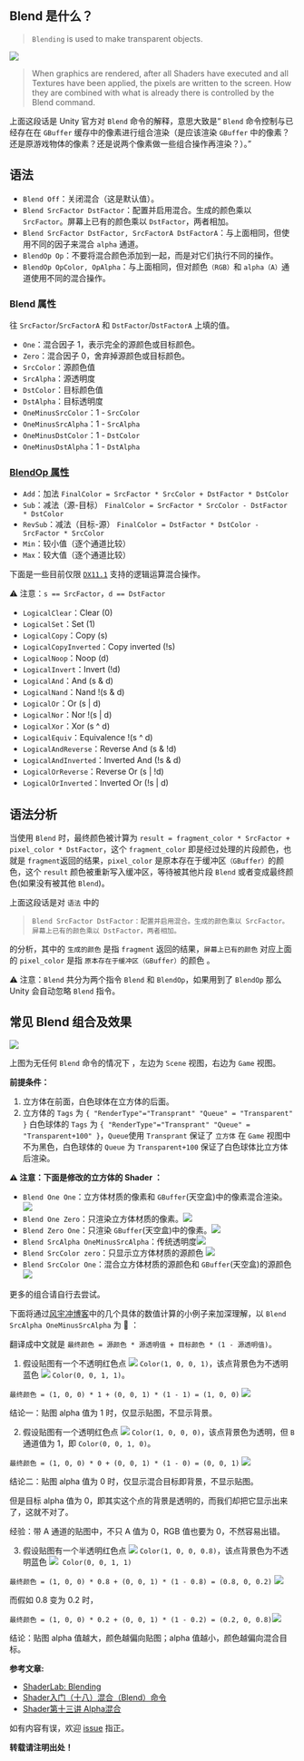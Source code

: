 ## Blend 是什么？

> `Blending` is used to make transparent objects.

<img src="./Pic/FD1887D1-5F60-45FC-A2F7-BEB9C0E7E299.png">

> When graphics are rendered, after all Shaders
 have executed and all Textures have been applied, the pixels
 are written to the screen. How they are combined with what is already there is controlled by the Blend command.

上面这段话是 Unity 官方对 `Blend` 命令的解释，意思大致是“ `Blend` 命令控制与已经存在在 `GBuffer` 缓存中的像素进行组合渲染（是应该渲染 `GBuffer` 中的像素？还是原游戏物体的像素？还是说两个像素做一些组合操作再渲染？）。”

## 语法

* `Blend Off`：关闭混合（这是默认值）。
* `Blend SrcFactor DstFactor`：配置并启用混合。生成的颜色乘以 `SrcFactor`。屏幕上已有的颜色乘以 `DstFactor`，两者相加。
* `Blend SrcFactor DstFactor, SrcFactorA DstFactorA`：与上面相同，但使用不同的因子来混合 `alpha` 通道。
* `BlendOp Op`：不要将混合颜色添加到一起，而是对它们执行不同的操作。
* `BlendOp OpColor, OpAlpha`：与上面相同，但对颜色`（RGB）`和 `alpha（A）`通道使用不同的混合操作。

### Blend 属性

往 `SrcFactor`/`SrcFactorA` 和 `DstFactor`/`DstFactorA` 上填的值。

* `One`：混合因子 1，表示完全的源颜色或目标颜色。
* `Zero`：混合因子 0，舍弃掉源颜色或目标颜色。
* `SrcColor`：源颜色值
* `SrcAlpha`：源透明度
* `DstColor`：目标颜色值
* `DstAlpha`：目标透明度
* `OneMinusSrcColor`：1 - `SrcColor`
* `OneMinusSrcAlpha`：1 - `SrcAlpha`
* `OneMinusDstColor`：1 - `DstColor`
* `OneMinusDstAlpha`：1 - `DstAlpha`

### [BlendOp 属性](https://docs.unity3d.com/ScriptReference/Rendering.BlendOp.html)

* `Add`：加法 
`FinalColor = SrcFactor * SrcColor + DstFactor * DstColor`
* `Sub`：减法（源-目标）
`FinalColor = SrcFactor * SrcColor - DstFactor * DstColor`
* `RevSub`：减法（目标-源）
`FinalColor = DstFactor * DstColor - SrcFactor * SrcColor`
* `Min`：较小值（逐个通道比较）
* `Max`：较大值（逐个通道比较）

下面是一些目前仅限 [`DX11.1`](https://baike.baidu.com/item/DirectX%2011) 支持的逻辑运算混合操作。

⚠️ 注意：`s == SrcFactor`，`d == DstFactor`

* `LogicalClear`：Clear (0)
* `LogicalSet`：Set (1)
* `LogicalCopy`：Copy (s)
* `LogicalCopyInverted`：Copy inverted (!s) 
* `LogicalNoop`：Noop (d)
* `LogicalInvert`：Invert (!d)
* `LogicalAnd`：And (s & d)
* `LogicalNand`：Nand !(s & d)
* `LogicalOr`：Or (s | d) 
* `LogicalNor`：Nor !(s | d) 
* `LogicalXor`：Xor (s ^ d) 
* `LogicalEquiv`：Equivalence !(s ^ d) 
* `LogicalAndReverse`：Reverse And (s & !d)
* `LogicalAndInverted`：Inverted And (!s & d) 
* `LogicalOrReverse`：Reverse Or (s | !d) 
* `LogicalOrInverted`：Inverted Or (!s | d)

## 语法分析

当使用 `Blend` 时，最终颜色被计算为 `result = fragment_color * SrcFactor + pixel_color * DstFactor`，这个 `fragment_color` 即是经过处理的片段颜色，也就是 `fragment`返回的结果，`pixel_color` 是原本存在于缓冲区`（GBuffer）`的颜色，这个 `result` 颜色被重新写入缓冲区，等待被其他片段 `Blend` 或者变成最终颜色(如果没有被其他 `Blend`)。

上面这段话是对 `语法` 中的

> `Blend SrcFactor DstFactor：配置并启用混合。生成的颜色乘以 SrcFactor。屏幕上已有的颜色乘以 DstFactor，两者相加。`

的分析，其中的 `生成的颜色` 是指 `fragment` 返回的结果，`屏幕上已有的颜色` 对应上面的 `pixel_color` 是指 `原本存在于缓冲区（GBuffer）`的颜色 。


⚠️ 注意：`Blend` 共分为两个指令 `Blend` 和 `BlendOp`，如果用到了 `BlendOp` 那么 Unity 会自动忽略 `Blend` 指令。

## 常见 Blend 组合及效果

<img src="./Pic/0DE4BA16-DDC6-4E09-AA6D-AC575323D8E4.png">

上图为无任何 `Blend` 命令的情况下 ，左边为 `Scene` 视图，右边为 `Game` 视图。

**前提条件：**

1. 立方体在前面，白色球体在立方体的后面。
2. 立方体的 `Tags` 为 `{ "RenderType"="Transprant" "Queue" = "Transparent" }`
白色球体的 `Tags` 为 `{ "RenderType"="Transprant" "Queue" = "Transparent+100" }`，`Queue`使用 `Transprant` 保证了 `立方体` 在 `Game` 视图中不为黑色，白色球体的 `Queue` 为 `Transparent+100` 保证了白色球体比立方体后渲染。

**⚠️ 注意：下面是修改的立方体的 Shader ：**

* `Blend One One`：立方体材质的像素和 `GBuffer`(天空盒)中的像素混合渲染。<img src="./Pic/2C9EFD01-0E74-4A68-A3C1-DDD2CAB0B019.png">
* `Blend One Zero`：只渲染立方体材质的像素。<img src="./Pic/8271BB78-D1A9-4511-9ED7-662E199DFDBA.png">
* `Blend Zero One`：只渲染 `GBuffer`(天空盒)中的像素。<img src="./Pic/629AE65D-4F06-40F9-B044-679FC22BB68A.png">
* `Blend SrcAlpha OneMinusSrcAlpha`：传统透明度<img src="./Pic/AF86A5F7-B324-45C5-A912-491FD5A62045.png">
* `Blend SrcColor zero`：只显示立方体材质的源颜色 <img src="./Pic/A96C901D-A4DA-4306-91E0-254485A68C6F.png">
* `Blend SrcColor One`：混合立方体材质的源颜色和 `GBuffer`(天空盒)的源颜色<img src="./Pic/3C599202-CA10-4292-98F3-F0BD859E793D.png">

更多的组合请自行去尝试。

下面将通过[风宇冲博客](http://blog.sina.com.cn/s/blog_471132920101d8z5.html)中的几个具体的数值计算的小例子来加深理解，以 `Blend SrcAlpha OneMinusSrcAlpha` 为 🌰 ：

翻译成中文就是 `最终颜色 = 源颜色 * 源透明值 + 目标颜色 * (1 - 源透明值)`。

1. 假设贴图有一个不透明红色点 <img src="./Pic/438BDB5F-8829-4687-9576-EA4A0AEEAC77.png"> `Color(1, 0, 0, 1)`，该点背景色为不透明蓝色 <img src="./Pic/3622A2E4-AE32-4C45-B32E-6444BB868751.png"> `Color(0, 0, 1, 1)`。

 `最终颜色 = (1, 0, 0) * 1 + (0, 0, 1) * (1 - 1) = (1, 0, 0)` <img src="./Pic/438BDB5F-8829-4687-9576-EA4A0AEEAC77.png">

 结论一：贴图 alpha 值为 1 时，仅显示贴图，不显示背景。

2. 假设贴图有一个透明红色点 <img src="./Pic/438BDB5F-8829-4687-9576-EA4A0AEEAC77.png"> `Color(1, 0, 0, 0)`，该点背景色为透明，但 `B` 通道值为 1，即 `Color(0, 0, 1, 0)`。

 `最终颜色 = (1, 0, 0) * 0 + (0, 0, 1) * (1 - 0) = (0, 0, 1)` <img src="./Pic/3622A2E4-AE32-4C45-B32E-6444BB868751.png"> 

 结论二：贴图 alpha 值为 0 时，仅显示混合目标即背景，不显示贴图。

 但是目标 alpha 值为 0，即其实这个点的背景是透明的，而我们却把它显示出来了，这就不对了。

 经验：带 A 通道的贴图中，不只 A 值为 0，RGB 值也要为 0，不然容易出错。

3. 假设贴图有一个半透明红色点 <img src="./Pic/1F0E0949-32F3-4D4B-81AD-AD6B5500D37E.jpg"> 
 `Color(1, 0, 0, 0.8)`，该点背景色为不透明蓝色 <img src="./Pic/07EACBD3-9938-43E9-A398-A85E6D3239A6.jpg">
 `Color(0, 0, 1, 1)`

 `最终颜色 = (1, 0, 0) * 0.8 + (0, 0, 1) * (1 - 0.8) = (0.8, 0, 0.2)` <img src="./Pic/BC8C1D7F-4E86-4F62-9C49-CC1F6DA33FD8.jpg">

 而假如 0.8 变为 0.2 时，

 `最终颜色 = (1, 0, 0) * 0.2 + (0, 0, 1) * (1 - 0.2) = (0.2, 0, 0.8)`<img src="./Pic/973883FD-33FF-484D-80DA-E5AFB640C2C2.jpg">

 结论：贴图 alpha 值越大，颜色越偏向贴图；alpha 值越小，颜色越偏向混合目标。

**参考文章:**

* [ShaderLab: Blending](https://docs.unity3d.com/Manual/SL-Blend.html)
* [Shader入门（十八）混合（Blend）命令](https://gameinstitute.qq.com/community/detail/121996)
*  [Shader第十三讲 Alpha混合](http://blog.sina.com.cn/s/blog_471132920101d8z5.html)


如有内容有误，欢迎 [issue](https://github.com/CYBoys/Blogs/issues/new) 指正。

**转载请注明出处！**
